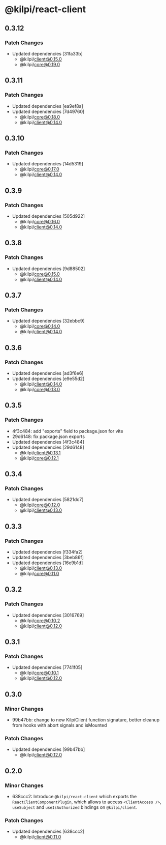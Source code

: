 # @kilpi/react-client

## 0.3.12

### Patch Changes

- Updated dependencies [31fa33b]
  - @kilpi/client@0.15.0
  - @kilpi/core@0.19.0

## 0.3.11

### Patch Changes

- Updated dependencies [ea9ef8a]
- Updated dependencies [7d49760]
  - @kilpi/core@0.18.0
  - @kilpi/client@0.14.0

## 0.3.10

### Patch Changes

- Updated dependencies [14d5319]
  - @kilpi/core@0.17.0
  - @kilpi/client@0.14.0

## 0.3.9

### Patch Changes

- Updated dependencies [505d922]
  - @kilpi/core@0.16.0
  - @kilpi/client@0.14.0

## 0.3.8

### Patch Changes

- Updated dependencies [9d88502]
  - @kilpi/core@0.15.0
  - @kilpi/client@0.14.0

## 0.3.7

### Patch Changes

- Updated dependencies [32ebbc9]
  - @kilpi/core@0.14.0
  - @kilpi/client@0.14.0

## 0.3.6

### Patch Changes

- Updated dependencies [ad3f6e6]
- Updated dependencies [e9e55d2]
  - @kilpi/client@0.14.0
  - @kilpi/core@0.13.0

## 0.3.5

### Patch Changes

- 4f3c484: add "exports" field to package.json for vite
- 29d6148: fix package.json exports
- Updated dependencies [4f3c484]
- Updated dependencies [29d6148]
  - @kilpi/client@0.13.1
  - @kilpi/core@0.12.1

## 0.3.4

### Patch Changes

- Updated dependencies [5821dc7]
  - @kilpi/core@0.12.0
  - @kilpi/client@0.13.0

## 0.3.3

### Patch Changes

- Updated dependencies [f334fa2]
- Updated dependencies [3beb86f]
- Updated dependencies [16e9b1d]
  - @kilpi/client@0.13.0
  - @kilpi/core@0.11.0

## 0.3.2

### Patch Changes

- Updated dependencies [3016769]
  - @kilpi/core@0.10.2
  - @kilpi/client@0.12.0

## 0.3.1

### Patch Changes

- Updated dependencies [7741f05]
  - @kilpi/core@0.10.1
  - @kilpi/client@0.12.0

## 0.3.0

### Minor Changes

- 99b47bb: change to new KilpiClient function signature, better cleanup from hooks with abort signals and isMounted

### Patch Changes

- Updated dependencies [99b47bb]
  - @kilpi/client@0.12.0

## 0.2.0

### Minor Changes

- 638ccc2: Introduce `@kilpi/react-client` which exports the `ReactClientComponentPlugin`, which allows to access `<ClientAccess />`, `useSubject` and `useIsAuthorized` bindings on `@kilpi/client`.

### Patch Changes

- Updated dependencies [638ccc2]
  - @kilpi/client@0.11.0
